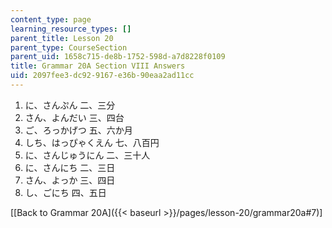 ```yaml
---
content_type: page
learning_resource_types: []
parent_title: Lesson 20
parent_type: CourseSection
parent_uid: 1658c715-de8b-1752-598d-a7d8228f0109
title: Grammar 20A Section VIII Answers
uid: 2097fee3-dc92-9167-e36b-90eaa2ad11cc
---
```


1.  に、さんぷん 二、三分
2.  さん、よんだい 三、四台
3.  ご、ろっかげつ 五、六か月
4.  しち、はっぴゃくえん 七、八百円
5.  に、さんじゅうにん 二、三十人
6.  に、さんにち 二、三日
7.  さん、よっか 三、四日
8.  し、ごにち 四、五日

\[[Back to Grammar 20A]({{< baseurl >}}/pages/lesson-20/grammar20a#7)\]